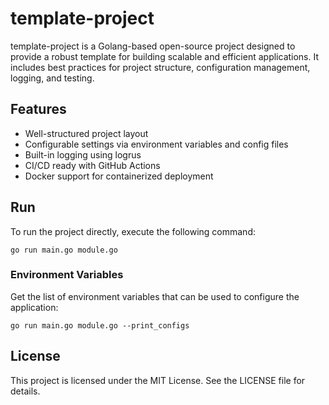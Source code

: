 # template-project

template-project is a Golang-based open-source project designed to provide a robust template for building scalable and efficient applications. It includes best practices for project structure, configuration management, logging, and testing.

## Features

* Well-structured project layout
* Configurable settings via environment variables and config files
* Built-in logging using logrus
* CI/CD ready with GitHub Actions
* Docker support for containerized deployment

## Run

To run the project directly, execute the following command:

```shell
go run main.go module.go
```

### Environment Variables

Get the list of environment variables that can be used to configure the application:

```shell
go run main.go module.go --print_configs
```

## License

This project is licensed under the MIT License. See the LICENSE file for details.
